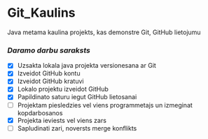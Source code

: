 # Git_Kaulins
Java metama kaulina projekts, kas demonstre Git, GitHub lietojumu


### *Daramo darbu saraksts*
- [x] Uzsakta lokala java projekta versionesana ar Git
- [x] Izveidot GitHub kontu
- [x] Izveidot GitHub kratuvi
- [x] Lokalo projektu izveidot GitHub
- [x] Papildinato saturu iegut GitHub lietosanai
- [ ] Projektam piesledzies vel viens programmetajs un izmeginat kopdarbosanos
- [x] Projekta ieviests vel viens zars
- [ ] Sapludinati zari, noversts merge konflikts
